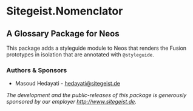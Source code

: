 # Sitegeist.Nomenclator

## A Glossary Package for Neos

This package adds a styleguide module to Neos that renders the
Fusion prototypes in isolation that are annotated with `@styleguide`.

### Authors & Sponsors

* Masoud Hedayati - hedayati@sitegeist.de

*The development and the public-releases of this package is generously sponsored
by our employer http://www.sitegeist.de.*

